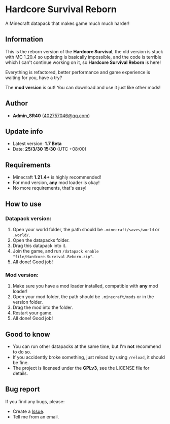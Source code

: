 # Hardcore Survival Reborn

A Minecraft datapack that makes game much much harder!

## Information
This is the reborn version of the **Hardcore Survival**, the old version is stuck with MC 1.20.4 so updating is basically impossible, and the code is terrible which I can't continue working on it, so **Hardcore Survival Reborn** is here!

Everything is refactored, better performance and game experience is waiting for you, have a try?

The **mod version** is out! You can download and use it just like other mods!

## Author
- **Admin_SR40** (402757046@qq.com)

## Update info
- Latest version: **1.7 Beta**
- Date: **25/3/30 15:30** (UTC +08:00)

## Requirements
- Minecraft **1.21.4+** is highly recommended!
- For mod version, **any** mod loader is okay!
- No more requirements, that's easy!

## How to use
### Datapack version:
1. Open your world folder, the path should be `.minecraft/saves/world` or `.world/`.
2. Open the datapacks folder.
3. Drag this datapack into it.
4. Join the game, and run `/datapack enable "file/Hardcore.Survival.Reborn.zip"`.
5. All done! Good job!

### Mod version:
1. Make sure you have a mod loader installed, compatible with **any** mod loader!
2. Open your mod folder, the path should be `.minecraft/mods` or in the version folder.
3. Drag the mod into the folder.
4. Restart your game.
5. All done! Good job!

## Good to know
- You can run other datapacks at the same time, but I'm **not** recommend to do so.
- If you accidently broke something, just reload by using `/reload`, it should be fine.
- The project is licensed under the **GPLv3**, see the LICENSE file for details.

## Bug report
If you find any bugs, please:
- Create a [Issue](https://github.com/Admin-SR40/Hardcore-Survival-Reborn/issues/new).
- Tell me from an email.
